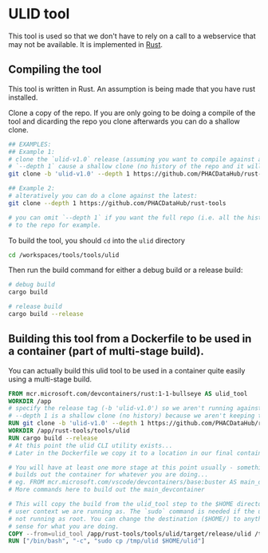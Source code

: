 
# ULID tool
This tool is used so that we don't have to rely on a call to a webservice that may not be available.  It is implemented in [Rust](https://www.rust-lang.org/).

## Compiling the tool

This tool is written in Rust.  An assumption is being made that you have rust installed.

Clone a copy of the repo.  If you are only going to be doing a compile of the tool and dicarding the repo you clone afterwards you can do a shallow clone.

```bash
## EXAMPLES:
## Example 1:
# clone the `ulid-v1.0` release (assuming you want to compile against a specific version)
# `--depth 1` cause a shallow clone (no history of the repo and it will run headless)
git clone -b 'ulid-v1.0' --depth 1 https://github.com/PHACDataHub/rust-tools

## Example 2:
# alteratively you can do a clone against the latest:
git clone --depth 1 https://github.com/PHACDataHub/rust-tools

# you can omit `--depth 1` if you want the full repo (i.e. all the history) - if you want to contribute
# to the repo for example.

```

To build the tool, you should `cd` into the `ulid` directory

```bash
cd /workspaces/tools/tools/ulid
```

Then run the build command for either a debug build or a release build:
```bash
# debug build
cargo build

# release build
cargo build --release
```

## Building this tool from a Dockerfile to be used in a container (part of multi-stage build).

You can actually build this ulid tool to be used in a container quite easily using a multi-stage build.

```dockerfile
FROM mcr.microsoft.com/devcontainers/rust:1-1-bullseye AS ulid_tool
WORKDIR /app
# specify the release tag (-b 'ulid-v1.0') so we aren't running against latest.
# --depth 1 is a shallow clone (no history) because we aren't keeping the clone
RUN git clone -b 'ulid-v1.0' --depth 1 https://github.com/PHACDataHub/rust-tools
WORKDIR /app/rust-tools/tools/ulid
RUN cargo build --release
# At this point the ulid CLI utility exists...
# Later in the Dockerfile we copy it to a location in our final container so it can be used.

# You will have at least one more stage at this point usually - something that
# builds out the container for whatever you are doing...
# eg. FROM mcr.microsoft.com/vscode/devcontainers/base:buster AS main_devcontainer
# More commands here to build out the main_devcontainer

# This will copy the build from the ulid_tool step to the $HOME directory of whatever 
# user context we are running as. The `sudo` command is needed if the user context is
# not running as root. You can change the destination ($HOME/) to anything that makes 
# sense for what you are doing.
COPY --from=ulid_tool /app/rust-tools/tools/ulid/target/release/ulid /tmp/ulid
RUN ["/bin/bash", "-c", "sudo cp /tmp/ulid $HOME/ulid"]
```

